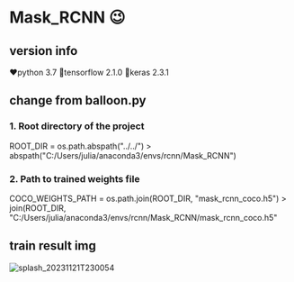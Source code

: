 # Mask_RCNN 😉

## version info
❤️python 3.7
🧡tensorflow 2.1.0
💛keras 2.3.1
<br>
## change from balloon.py 
### 1. Root directory of the project
ROOT_DIR = os.path.abspath("../../") > abspath("C:/Users/julia/anaconda3/envs/rcnn/Mask_RCNN")
### 2. Path to trained weights file
COCO_WEIGHTS_PATH = os.path.join(ROOT_DIR, "mask_rcnn_coco.h5")  >  join(ROOT_DIR, "C:/Users/julia/anaconda3/envs/rcnn/Mask_RCNN/mask_rcnn_coco.h5"
## train result img
![splash_20231121T230054](https://github.com/jioji0/Mask_RCNN/assets/86821510/4d51ad52-e8d1-4ef3-8c4a-434c324d3e8e)

